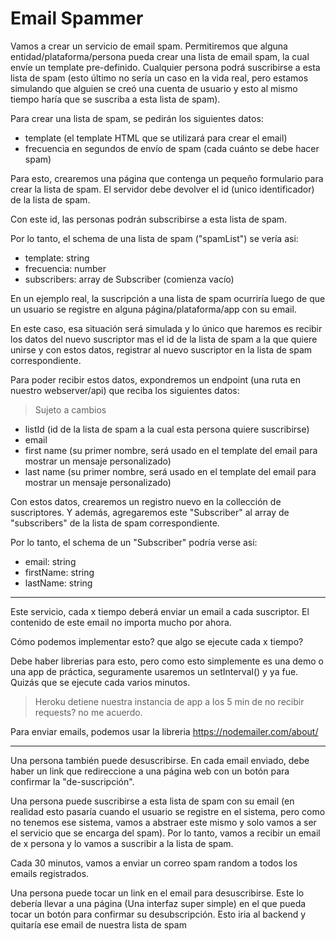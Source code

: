 # Email Spammer

Vamos a crear un servicio de email spam. Permitiremos que alguna entidad/plataforma/persona pueda crear una lista de email spam, la cual envíe un template pre-definido. Cualquier persona podrá suscribirse a esta lista de spam (esto último no sería un caso en la vida real, pero estamos simulando que alguien se creó una cuenta de usuario y esto al mismo tiempo haría que se suscriba a esta lista de spam). 

Para crear una lista de spam, se pedirán los siguientes datos:

- template (el template HTML que se utilizará para crear el email)
- frecuencia en segundos de envío de spam (cada cuánto se debe hacer spam)

Para esto, crearemos una página que contenga un pequeño formulario para crear la lista de spam. El servidor debe devolver el id (unico identificador) de la lista de spam.

Con este id, las personas podrán subscribirse a esta lista de spam.

Por lo tanto, el schema de una lista de spam ("spamList") se vería asi:

- template: string
- frecuencia: number
- subscribers: array de Subscriber (comienza vacío)

En un ejemplo real, la suscripción a una lista de spam ocurriría luego de que un usuario se registre en alguna página/plataforma/app con su email. 

En este caso, esa situación será simulada y lo único que haremos es recibir los datos del nuevo suscriptor mas el id de la lista de spam a la que quiere unirse y con estos datos, registrar al nuevo suscriptor en la lista de spam correspondiente.

Para poder recibir estos datos, expondremos un endpoint (una ruta en nuestro webserver/api) que reciba los siguientes datos:

> Sujeto a cambios

- listId (id de la lista de spam a la cual esta persona quiere suscribirse)
- email 
- first name (su primer nombre, será usado en el template del email para mostrar un mensaje personalizado)
- last name (su primer nombre, será usado en el template del email para mostrar un mensaje personalizado)

Con estos datos, crearemos un registro nuevo en la collección de suscriptores. Y además, agregaremos este "Subscriber" al array de "subscribers" de la lista de spam correspondiente.

Por lo tanto, el schema de un "Subscriber" podría verse asi:

- email: string
- firstName: string
- lastName: string

---

Este servicio, cada x tiempo deberá enviar un email a cada suscriptor. El contenido de este email no importa mucho por ahora.

Cómo podemos implementar esto? que algo se ejecute cada x tiempo? 

Debe haber librerias para esto, pero como esto simplemente es una demo o una app de práctica, seguramente usaremos 
un setInterval() y ya fue. Quizás que se ejecute cada varios minutos. 

> Heroku detiene nuestra instancia de app a los 5 min de no recibir requests? no me acuerdo.

Para enviar emails, podemos usar la libreria https://nodemailer.com/about/

---

Una persona también puede desuscribirse. En cada email enviado, debe haber un link que redireccione a una página web 
con un botón para confirmar la "de-suscripción". 

Una persona puede suscribirse a esta lista de spam con su email (en realidad esto pasaría cuando el usuario se registre en el sistema, pero como no tenemos ese sistema, vamos a abstraer este mismo y solo vamos a ser el servicio que se encarga del spam). Por lo tanto, vamos a recibir un email de x persona y lo vamos a suscribir a la lista de spam.

Cada 30 minutos, vamos a enviar un correo spam random a todos los emails registrados.

Una persona puede tocar un link en el email para desuscribirse. Este lo debería llevar a una página (Una interfaz super simple) en el que pueda tocar un botón para confirmar su desubscripción. Esto iria al backend y quitaría ese email de nuestra lista de spam